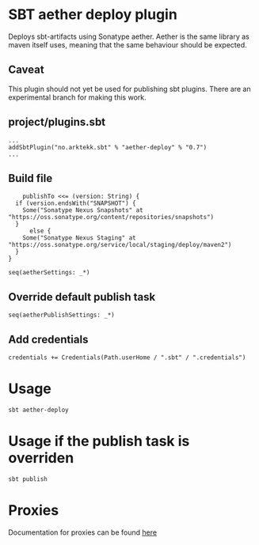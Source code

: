 # SBT aether deploy plugin
Deploys sbt-artifacts using Sonatype aether. 
Aether is the same library as maven itself uses, meaning that the same behaviour should be expected.

## Caveat 
This plugin should not yet be used for publishing sbt plugins. There are an experimental branch for making this work.

## project/plugins.sbt

	...
	addSbtPlugin("no.arktekk.sbt" % "aether-deploy" % "0.7")
	...


## Build file
	
      	publishTo <<= (version: String) {
	  if (version.endsWith("SNAPSHOT") {
	    Some("Sonatype Nexus Snapshots" at "https://oss.sonatype.org/content/repositories/snapshots")
	  }
          else {
	    Some("Sonatype Nexus Staging" at "https://oss.sonatype.org/service/local/staging/deploy/maven2")
	  }
	} 

	seq(aetherSettings: _*)


## Override default publish task

	seq(aetherPublishSettings: _*)


## Add credentials

	credentials += Credentials(Path.userHome / ".sbt" / ".credentials")

# Usage

	sbt aether-deploy

# Usage if the publish task is overriden

	sbt publish

# Proxies

Documentation for proxies can be found [here](http://docs.oracle.com/javase/6/docs/technotes/guides/net/proxies.html)